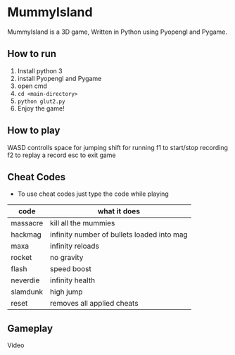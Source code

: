 # MummyIsland  
  
MummyIsland is a 3D game, Written in Python using Pyopengl and Pygame.  
  
  

## How to run
 1. Install python 3  
 2. install Pyopengl and Pygame  
 3. open cmd
 4. `cd <main-directory>  `
 5. `python glut2.py `
 6. Enjoy the game!
 
## How to play
WASD controlls
space for jumping
shift for running
f1 to start/stop recording
f2 to replay a record
esc to exit game

## Cheat Codes

 - To use cheat codes just type the code while playing


| code | what it does |
|--|--|
| massacre | kill all the mummies |
| hackmag | infinity number of bullets loaded into mag |
| maxa | infinity reloads |
| rocket | no gravity |
| flash | speed boost |
| neverdie | infinity health |
| slamdunk | high jump |
| reset | removes all applied cheats |


## Gameplay
Video


